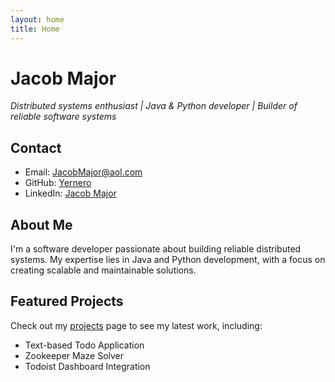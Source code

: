 ```yaml
---
layout: home
title: Home
---
```


# Jacob Major

*Distributed systems enthusiast | Java & Python developer | Builder of reliable software systems*

## Contact

- Email: [JacobMajor@aol.com](mailto:JacobMajor@aol.com)
- GitHub: [Yernero](https://github.com/Yernero)
- LinkedIn: [Jacob Major](https://linkedin.com/in/jacob-major-8301a01aa)

## About Me

I'm a software developer passionate about building reliable distributed systems. My expertise lies in Java and Python development, with a focus on creating scalable and maintainable solutions.

## Featured Projects

Check out my [projects](/projects) page to see my latest work, including:
- Text-based Todo Application
- Zookeeper Maze Solver
- Todoist Dashboard Integration 